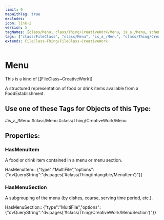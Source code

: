 ```yaml
---
limit: 9
mapWithTag: true
excludes:
icon: link-2
version: 5
tagNames: [class/Menu, class/Thing/CreativeWork/Menu, is_a_/Menu, schema-org/Menu]
tags: ["class/FileClass", "class/Menu", "is_a_/Menu", "class/Thing/CreativeWork/Menu"]
extends: FileClass~Thing/FileClass~CreativeWork
---
```


# Menu
This is a kind of [[FileClass~CreativeWork]]

A structured representation of food or drink items available from a FoodEstablishment.


## Use one of these Tags for Objects of this Type:

#is_a_/Menu
#class/Menu
#class/Thing/CreativeWork/Menu

## Properties:

### HasMenuItem
A food or drink item contained in a menu or menu section.

HasMenuItem:: {"type":"MultiFile","options":{"dvQueryString":"dv.pages('#class/Thing/Intangible/MenuItem')"}}

### HasMenuSection
A subgrouping of the menu (by dishes, course, serving time period, etc.).

HasMenuSection:: {"type":"MultiFile","options":{"dvQueryString":"dv.pages('#class/Thing/CreativeWork/MenuSection')"}}


